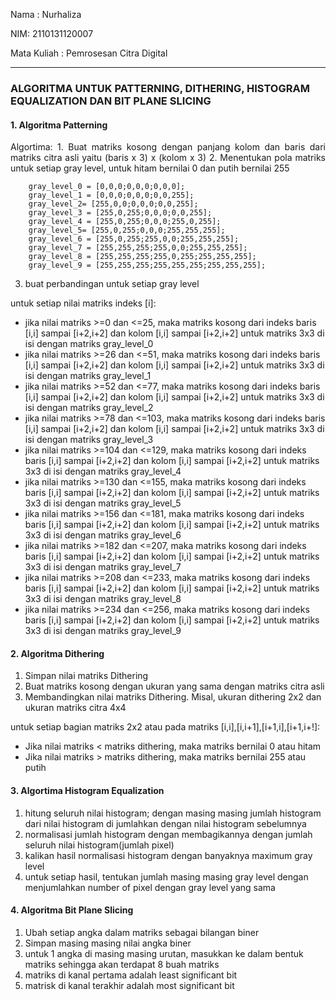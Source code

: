 <style>
    p{
        text-align: justify;
</style>

Nama : Nurhaliza

NIM: 2110131120007

Mata Kuliah : Pemrosesan Citra Digital

---

### ALGORITMA UNTUK PATTERNING, DITHERING, HISTOGRAM EQUALIZATION DAN BIT PLANE SLICING

#### 1. Algoritma Patterning
<p>
Algortima:
1. Buat matriks kosong dengan panjang kolom dan baris dari matriks citra asli yaitu (baris x 3) x (kolom x 3) 
2. Menentukan pola matriks untuk setiap gray level, untuk hitam bernilai 0 dan putih bernilai 255

        gray_level_0 = [0,0,0;0,0,0;0,0,0];
        gray_level_1 = [0,0,0;0,0,0;0,0,255];
        gray_level_2= [255,0,0;0,0,0;0,0,255];
        gray_level_3 = [255,0,255;0,0,0;0,0,255];
        gray_level_4 = [255,0,255;0,0,0;255,0,255];
        gray_level_5= [255,0,255;0,0,0;255,255,255];
        gray_level_6 = [255,0,255;255,0,0;255,255,255];
        gray_level_7 = [255,255,255;255,0,0;255,255,255];
        gray_level_8 = [255,255,255;255,0,255;255,255,255];
        gray_level_9 = [255,255,255;255,255,255;255,255,255];

3. buat perbandingan untuk setiap gray level

untuk setiap nilai matriks indeks [i]:

- jika nilai matriks >=0 dan <=25, maka matriks kosong dari indeks baris [i,i] sampai [i+2,i+2] dan kolom [i,i] sampai [i+2,i+2] untuk matriks 3x3 di isi dengan matriks gray_level_0
- jika nilai matriks >=26 dan <=51, maka matriks kosong dari indeks baris [i,i] sampai [i+2,i+2] dan kolom [i,i] sampai [i+2,i+2] untuk matriks 3x3 di isi dengan matriks gray_level_1
- jika nilai matriks >=52 dan <=77, maka matriks kosong dari indeks baris [i,i] sampai [i+2,i+2] dan kolom [i,i] sampai [i+2,i+2] untuk matriks 3x3 di isi dengan matriks gray_level_2
- jika nilai matriks >=78 dan <=103, maka matriks kosong dari indeks baris [i,i] sampai [i+2,i+2] dan kolom [i,i] sampai [i+2,i+2] untuk matriks 3x3 di isi dengan matriks gray_level_3
- jika nilai matriks >=104 dan <=129, maka matriks kosong dari indeks baris [i,i] sampai [i+2,i+2] dan kolom [i,i] sampai [i+2,i+2] untuk matriks 3x3 di isi dengan matriks gray_level_4
- jika nilai matriks >=130 dan <=155, maka matriks kosong dari indeks baris [i,i] sampai [i+2,i+2] dan kolom [i,i] sampai [i+2,i+2] untuk matriks 3x3 di isi dengan matriks gray_level_5
- jika nilai matriks >=156 dan <=181, maka matriks kosong dari indeks baris [i,i] sampai [i+2,i+2] dan kolom [i,i] sampai [i+2,i+2] untuk matriks 3x3 di isi dengan matriks gray_level_6
- jika nilai matriks >=182 dan <=207, maka matriks kosong dari indeks baris [i,i] sampai [i+2,i+2] dan kolom [i,i] sampai [i+2,i+2] untuk matriks 3x3 di isi dengan matriks gray_level_7
- jika nilai matriks >=208 dan <=233, maka matriks kosong dari indeks baris [i,i] sampai [i+2,i+2] dan kolom [i,i] sampai [i+2,i+2] untuk matriks 3x3 di isi dengan matriks gray_level_8
- jika nilai matriks >=234 dan <=256, maka matriks kosong dari indeks baris [i,i] sampai [i+2,i+2] dan kolom [i,i] sampai [i+2,i+2] untuk matriks 3x3 di isi dengan matriks gray_level_9

#### 2. Algoritma Dithering

1. Simpan nilai matriks Dithering
2. Buat matriks kosong dengan ukuran yang sama dengan matriks citra asli
3. Membandingkan nilai matriks Dithering. Misal, ukuran dithering 2x2 dan ukuran matriks citra 4x4

untuk setiap bagian matriks 2x2 atau pada matriks [i,i],[i,i+1],[i+1,i],[i+1,i+!]:

- Jika nilai matriks < matriks dithering, maka matriks bernilai 0 atau hitam
- Jika nilai matriks > matriks dithering, maka matriks bernilai 255 atau putih

#### 3. Algortima Histogram Equalization

1. hitung seluruh nilai histogram; dengan masing masing jumlah histogram dari nilai histogram di jumlahkan dengan nilai histogram sebelumnya
2. normalisasi jumlah histogram dengan membagikannya dengan jumlah seluruh nilai histogram(jumlah pixel)
3. kalikan hasil normalisasi histogram dengan banyaknya maximum gray level
4. untuk setiap hasil, tentukan jumlah masing masing gray level dengan menjumlahkan number of pixel dengan gray level yang sama

#### 4. Algoritma Bit Plane Slicing

1. Ubah setiap angka dalam matriks sebagai bilangan biner
2. Simpan masing masing nilai angka biner
3. untuk 1 angka di masing masing urutan, masukkan ke dalam bentuk matriks sehingga akan terdapat 8 buah matriks
4. matriks di kanal pertama adalah least significant bit
5. matrisk di kanal terakhir adalah most significant bit

</p>